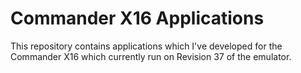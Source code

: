 # Commander X16 Applications
This repository contains applications which I've developed for the Commander X16 which currently run on Revision 37 of the emulator.
